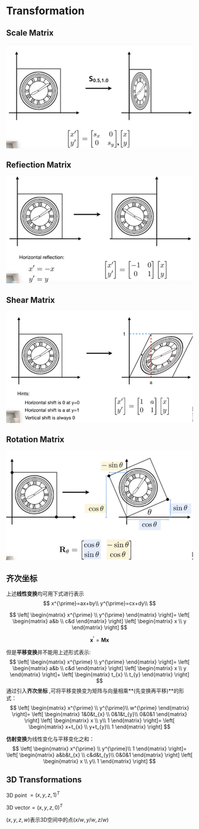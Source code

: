 # Transformation

## Scale Matrix

![image-20241207095241826](assets/image-20241207095241826.png)

## Refiection Matrix

![image-20241207095437596](assets/image-20241207095437596.png)

## Shear Matrix

![image-20241207100528706](assets/image-20241207100528706.png)

## Rotation Matrix

![image-20241207102254823](assets/image-20241207102254823.png)

## 齐次坐标

上述**线性变换**均可用下式进行表示
$$
x^{\prime}=ax+by\\
y^{\prime}=cx+dy\\
$$

$$
\left[
\begin{matrix}
x^{\prime} \\
y^{\prime}
\end{matrix}
\right]=
\left[
\begin{matrix}
a&b \\
c&d
\end{matrix}
\right]
\left[
\begin{matrix}
x \\
y
\end{matrix}
\right]
$$

$$
\pmb{x^{\prime}}=\pmb{M}\pmb{x}
$$

但是**平移变换**并不能用上述形式表示:
$$
\left[
\begin{matrix}
x^{\prime} \\
y^{\prime}
\end{matrix}
\right]=
\left[
\begin{matrix}
a&b \\
c&d
\end{matrix}
\right]
\left[
\begin{matrix}
x \\
y
\end{matrix}
\right]+
\left[
\begin{matrix}
t_{x} \\
t_{y}
\end{matrix}
\right]
$$
通过引入**齐次坐标** ,可将平移变换变为矩阵与向量相乘**(先变换再平移)**的形式：
$$
\left[
\begin{matrix}
x^{\prime} \\
y^{\prime}\\
w^{\prime}
\end{matrix}
\right]=
\left[
\begin{matrix}
1&0&t_{x} \\
0&1&t_{y}\\
0&0&1
\end{matrix}
\right]
\left[
\begin{matrix}
x \\
y\\
1
\end{matrix}
\right]=
\left[
\begin{matrix}
x+t_{x} \\
y+t_{y}\\
1
\end{matrix}
\right]
$$


**仿射变换**为线性变化与平移变化之和：
$$
\left[
\begin{matrix}
x^{\prime} \\
y^{\prime}\\
1
\end{matrix}
\right]=
\left[
\begin{matrix}
a&b&t_{x} \\
c&d&t_{y}\\
0&0&1
\end{matrix}
\right]
\left[
\begin{matrix}
x \\
y\\
1
\end{matrix}
\right]
$$


## 3D Transformations

3D point $=(x,y,z,1)^{T}$

3D vector$=(x,y,z,0)^{T}$

$(x,y,z,w)$表示3D空间中的点$(x/w,y/w,z/w)$

